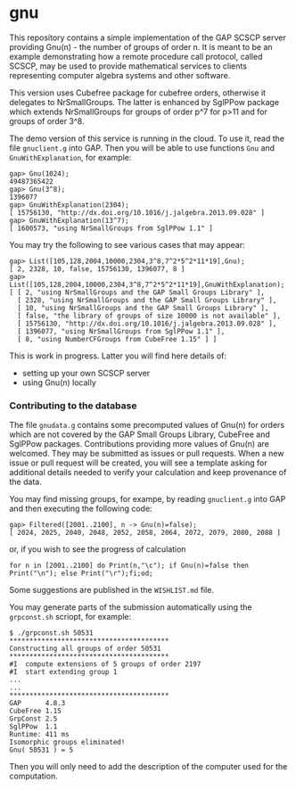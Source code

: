 # gnu

This repository contains a simple implementation of the GAP SCSCP 
server providing Gnu(n) - the number of groups of order n. It is
meant to be an example demonstrating how a remote procedure call 
protocol, called SCSCP, may be used to provide mathematical services
to clients representing computer algebra systems and other software.

This version uses Cubefree package for cubefree orders, otherwise
it delegates to NrSmallGroups. The latter is enhanced by SglPPow 
package which extends NrSmallGroups for groups of order p^7 for 
p>11 and for groups of order 3^8.

The demo version of this service is running in the cloud. To use
it, read the file `gnuclient.g` into GAP. Then you will be able
to use functions `Gnu` and `GnuWithExplanation`, for example:

```
gap> Gnu(1024);
49487365422
gap> Gnu(3^8);
1396077
gap> GnuWithExplanation(2304);
[ 15756130, "http://dx.doi.org/10.1016/j.jalgebra.2013.09.028" ]
gap> GnuWithExplanation(13^7);
[ 1600573, "using NrSmallGroups from SglPPow 1.1" ]
```

You may try the following to see various cases that may appear:

```
gap> List([105,128,2004,10000,2304,3^8,7^2*5^2*11*19],Gnu);
[ 2, 2328, 10, false, 15756130, 1396077, 8 ]
gap> List([105,128,2004,10000,2304,3^8,7^2*5^2*11*19],GnuWithExplanation);
[ [ 2, "using NrSmallGroups and the GAP Small Groups Library" ], 
  [ 2328, "using NrSmallGroups and the GAP Small Groups Library" ], 
  [ 10, "using NrSmallGroups and the GAP Small Groups Library" ], 
  [ false, "the library of groups of size 10000 is not available" ], 
  [ 15756130, "http://dx.doi.org/10.1016/j.jalgebra.2013.09.028" ], 
  [ 1396077, "using NrSmallGroups from SglPPow 1.1" ], 
  [ 8, "using NumberCFGroups from CubeFree 1.15" ] ]
```

This is work in progress. Latter you will find here details of:
* setting up your own SCSCP server
* using Gnu(n) locally

### Contributing to the database

The file `gnudata.g` contains some precomputed values of Gnu(n) for
orders which are not covered by the GAP Small Groups Library, CubeFree
and SglPPow packages. Contributions providing more values of Gnu(n) 
are welcomed. They may be submitted as issues or pull requests. When 
a new issue or pull request will be created, you will see a template
asking for additional details needed to verify your calculation and
keep provenance of the data.

You may find missing groups, for exampe, by reading `gnuclient.g` into
GAP and then executing the following code:

```
gap> Filtered([2001..2100], n -> Gnu(n)=false);
[ 2024, 2025, 2040, 2048, 2052, 2058, 2064, 2072, 2079, 2080, 2088 ]
```
or, if you wish to see the progress of calculation
```
for n in [2001..2100] do Print(n,"\c"); if Gnu(n)=false then Print("\n"); else Print("\r");fi;od;
```
Some suggestions are published in the `WISHLIST.md` file.

You may generate parts of the submission automatically using the `grpconst.sh` scriopt, for example:

```
$ ./grpconst.sh 50531
****************************************
Constructing all groups of order 50531
****************************************
#I  compute extensions of 5 groups of order 2197
#I  start extending group 1
...
...
****************************************
GAP      4.8.3
CubeFree 1.15
GrpConst 2.5
SglPPow  1.1
Runtime: 411 ms
Isomorphic groups eliminated!
Gnu( 50531 ) = 5
```
Then you will only need to add the description of the computer used for the computation.


